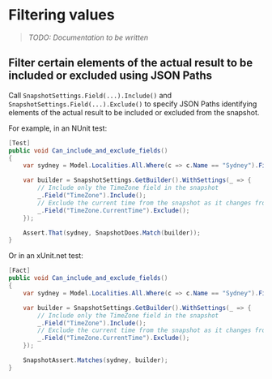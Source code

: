 # Filtering values

> _TODO: Documentation to be written_

## Filter certain elements of the actual result to be included or excluded using JSON Paths

Call `SnapshotSettings.Field(...).Include()` and `SnapshotSettings.Field(...).Exclude()` to specify JSON Paths identifying elements of the actual result to be included or excluded from the snapshot.

For example, in an NUnit test:
```C#
[Test]
public void Can_include_and_exclude_fields()
{
    var sydney = Model.Localities.All.Where(c => c.Name == "Sydney").FirstOrDefault();

    var builder = SnapshotSettings.GetBuilder().WithSettings(_ => {
        // Include only the TimeZone field in the snapshot
        _.Field("TimeZone").Include();
        // Exclude the current time from the snapshot as it changes from moment to moment
        _.Field("TimeZone.CurrentTime").Exclude();
    });

    Assert.That(sydney, SnapshotDoes.Match(builder));
}
```

Or in an xUnit.net test:
```C#
[Fact]
public void Can_include_and_exclude_fields()
{
    var sydney = Model.Localities.All.Where(c => c.Name == "Sydney").FirstOrDefault();

    var builder = SnapshotSettings.GetBuilder().WithSettings(_ => {
        // Include only the TimeZone field in the snapshot
        _.Field("TimeZone").Include();
        // Exclude the current time from the snapshot as it changes from moment to moment
        _.Field("TimeZone.CurrentTime").Exclude();
    });

    SnapshotAssert.Matches(sydney, builder);
}
```
